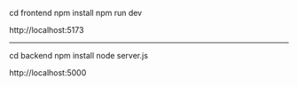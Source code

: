 
cd frontend
npm install
npm run dev

 http://localhost:5173

-----

cd backend
npm install
node server.js

 http://localhost:5000


